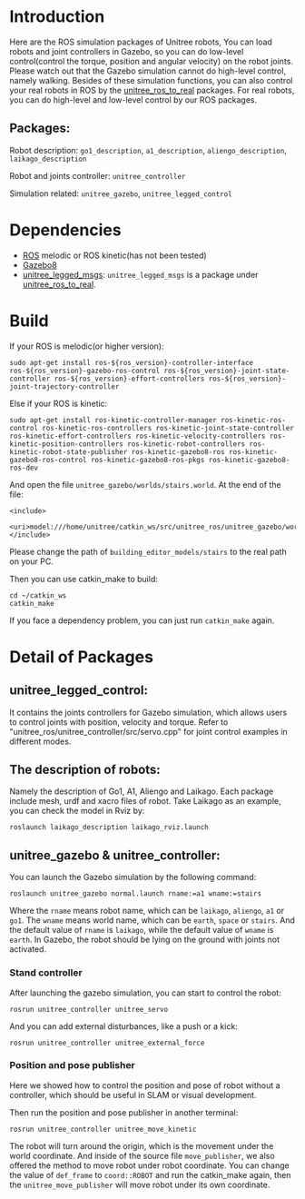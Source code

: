 # Introduction

Here are the ROS simulation packages of Unitree robots, You can load robots and joint controllers in Gazebo, so you can do low-level control(control the torque, position and angular velocity) on the robot joints. Please watch out that the Gazebo simulation cannot do high-level control, namely walking. Besides of these simulation functions, you can also control your real robots in ROS by the [unitree_ros_to_real](https://github.com/unitreerobotics) packages. For real robots, you can do high-level and low-level control by our ROS packages.

## Packages:

Robot description: `go1_description`, `a1_description`, `aliengo_description`, `laikago_description`

Robot and joints controller: `unitree_controller`

Simulation related: `unitree_gazebo`, `unitree_legged_control`

# Dependencies

* [ROS](https://www.ros.org/) melodic or ROS kinetic(has not been tested)
* [Gazebo8](http://gazebosim.org/)
* [unitree_legged_msgs](https://github.com/unitreerobotics/unitree_ros_to_real): `unitree_legged_msgs` is a package under [unitree_ros_to_real](https://github.com/unitreerobotics/unitree_ros_to_real).

# Build

<!-- If you would like to fully compile the `unitree_ros`, please run the following command to install relative packages. -->

If your ROS is melodic(or higher version):

```
sudo apt-get install ros-${ros_version}-controller-interface  ros-${ros_version}-gazebo-ros-control ros-${ros_version}-joint-state-controller ros-${ros_version}-effort-controllers ros-${ros_version}-joint-trajectory-controller
```

Else if your ROS is kinetic:

```
sudo apt-get install ros-kinetic-controller-manager ros-kinetic-ros-control ros-kinetic-ros-controllers ros-kinetic-joint-state-controller ros-kinetic-effort-controllers ros-kinetic-velocity-controllers ros-kinetic-position-controllers ros-kinetic-robot-controllers ros-kinetic-robot-state-publisher ros-kinetic-gazebo8-ros ros-kinetic-gazebo8-ros-control ros-kinetic-gazebo8-ros-pkgs ros-kinetic-gazebo8-ros-dev
```

And open the file `unitree_gazebo/worlds/stairs.world`. At the end of the file:

```
<include>
    <uri>model:///home/unitree/catkin_ws/src/unitree_ros/unitree_gazebo/worlds/building_editor_models/stairs</uri>
</include>
```

Please change the path of `building_editor_models/stairs` to the real path on your PC.

Then you can use catkin_make to build:

```
cd ~/catkin_ws
catkin_make
```

If you face a dependency problem, you can just run `catkin_make` again.

# Detail of Packages

## unitree_legged_control:

It contains the joints controllers for Gazebo simulation, which allows users to control joints with position, velocity and torque. Refer to "unitree_ros/unitree_controller/src/servo.cpp" for joint control examples in different modes.

## The description of robots:

Namely the description of Go1, A1, Aliengo and Laikago. Each package include mesh, urdf and xacro files of robot. Take Laikago as an example, you can check the model in Rviz by:

```
roslaunch laikago_description laikago_rviz.launch
```

## unitree_gazebo & unitree_controller:

You can launch the Gazebo simulation by the following command:

```
roslaunch unitree_gazebo normal.launch rname:=a1 wname:=stairs
```

Where the `rname` means robot name, which can be `laikago`, `aliengo`, `a1` or `go1`. The `wname` means world name, which can be `earth`, `space` or `stairs`. And the default value of `rname` is `laikago`, while the default value of `wname` is `earth`. In Gazebo, the robot should be lying on the ground with joints not activated.

### Stand controller

After launching the gazebo simulation, you can start to control the robot:

```
rosrun unitree_controller unitree_servo
```

And you can add external disturbances, like a push or a kick:

```
rosrun unitree_controller unitree_external_force
```

### Position and pose publisher

Here we showed how to control the position and pose of robot without a controller, which should be useful in SLAM or visual development.

Then run the position and pose publisher in another terminal:

```
rosrun unitree_controller unitree_move_kinetic
```

The robot will turn around the origin, which is the movement under the world coordinate. And inside of the source file `move_publisher`, we also offered the method to move robot under robot coordinate. You can change the value of `def_frame` to `coord::ROBOT` and run the catkin_make again, then the `unitree_move_publisher` will move robot under its own coordinate.
